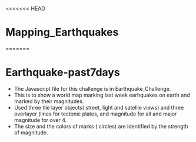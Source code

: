 <<<<<<< HEAD
# Mapping_Earthquakes
=======
# Earthquake-past7days

- The Javascript file for this challenge is in Earthquake_Challenge.
- This is to show a world map marking last week earhquakes on earth and marked by their magnitudes.
- Used three tile layer objects( street, light and satellie views) and three overlayer (lines for tectonic plates, and magnitude for all and major magnitude for over 4.
- The size and the colors of marks ( circles) are identified by the strength of magnitude. 

